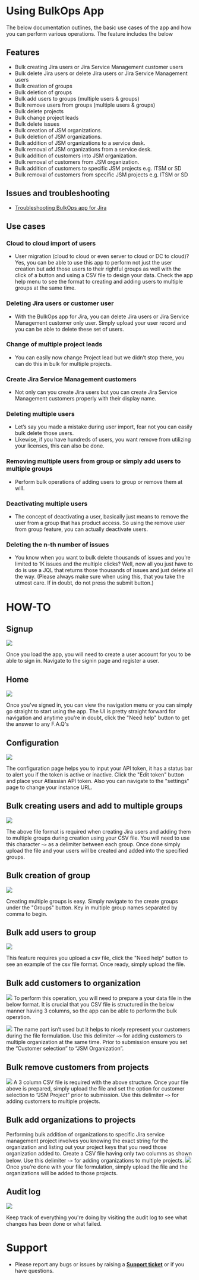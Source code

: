 # Using BulkOps App
The below documentation outlines, the basic use cases of the app and how you can perform various operations. The feature includes the below

## Features
* Bulk creating Jira users or Jira Service Management customer users
* Bulk delete Jira users or delete Jira users or Jira Service Management users
* Bulk creation of groups
* Bulk deletion of groups
* Bulk add users to groups (multiple users & groups)
* Bulk remove users from groups (multiple users & groups)
* Bulk delete projects
* Bulk change project leads
* Bulk delete issues 
* Bulk creation of JSM organizations.
* Bulk deletion of JSM organizations.
* Bulk addition of JSM organizations to a service desk.
* Bulk removal of JSM organizations from a service desk.
* Bulk addition of customers into JSM organization.
* Bulk removal of customers from JSM organization.
* Bulk addition of customers to specific JSM projects e.g. ITSM or SD
* Bulk removal of customers from specific JSM projects e.g. ITSM or SD

## Issues and troubleshooting
* [Troubleshooting BulkOps app for Jira](https://github.com/princenyeche/BOP/wiki/Troubleshooting-BulkOps-app-for-Jira)

## Use cases
### Cloud to cloud import of users
* User migration (cloud to cloud or even server to cloud or DC to cloud)? Yes, you can be able to use this app to perform not just the user creation but add those users to their rightful groups as well with the click of a button and using a CSV file to design your data. Check the app help menu to see the format to creating and adding users to multiple groups at the same time.

### Deleting Jira users or customer user
* With the BulkOps app for Jira, you can delete Jira users or Jira Service Management customer only user. Simply upload your user record and you can be able to delete these set of users.

### Change of multiple project leads
* You can easily now change Project lead but we didn’t stop there, you can do this in bulk for multiple projects.

### Create Jira Service Management customers
* Not only can you create Jira users but you can create Jira Service Management customers properly with their display name.

### Deleting multiple users
* Let’s say you made a mistake during user import, fear not you can easily bulk delete those users.
* Likewise, if you have hundreds of users, you want remove from utilizing your licenses, this can also be done.

### Removing multiple users from group or simply add users to multiple groups
* Perform bulk operations of adding users to group or remove them at will.

### Deactivating multiple users
* The concept of deactivating a user, basically just means to remove the user from a group that has product access. So using the remove user from group feature, you can actually deactivate users.

### Deleting the n-th number of issues
* You know when you want to bulk delete thousands of issues and you’re limited to 1K issues and the multiple clicks? Well, now all you just have to do is use a JQL that returns those thousands of issues and just delete all the way. (Please always make sure when using this, that you take the utmost care. If in doubt, do not press the submit button.)


# HOW-TO
## Signup
![](https://github.com/princenyeche/BOP/blob/master/img/signup.png)

Once you load the app, you will need to create a user account for you to be able to sign in. Navigate to the signin page and register a user.

## Home 
![](https://github.com/princenyeche/BOP/blob/master/img/home_screen.png)

Once you've signed in, you can view the navigation menu or you can simply go straight to start using the app. The UI is pretty straight forward for navigation and anytime you're in doubt, click the "Need help" button to get the answer to any F.A.Q's

## Configuration
![](https://github.com/princenyeche/BOP/blob/master/img/config_screen.png)

The configuration page helps you to input your API token, it has a status bar to alert you if the token is active or inactive. Click the "Edit token" button and place your Atlassian API token. Also you can navigate to the "settings" page to change your instance URL.

## Bulk creating users and add to multiple groups
![](https://github.com/princenyeche/BOP/blob/master/img/create_add_group.png)

The above file format is required when creating Jira users and adding them to multiple groups during creation using your CSV file. You will need to use this character `~>` as a delimiter between each group. Once done simply upload the file and your users will be created and added into the specified groups.

## Bulk creation of group
![](https://github.com/princenyeche/BOP/blob/master/img/bulk_create_groups.png)

Creating multiple groups is easy. Simply navigate to the create groups under the "Groups" button. Key in multiple group names separated by comma to begin.

## Bulk add users to group
![](https://github.com/princenyeche/BOP/blob/master/img/bulk_add_users_to_groups.png)

This feature requires you upload a csv file, click the "Need help" button to see an example of the csv file format. Once ready, simply upload the file.

## Bulk add customers to organization
![](https://github.com/princenyeche/BOP/blob/master/img/add-customers.png)
To perform this operation, you will need to prepare a your data file in the below format. It is crucial that you CSV file is structured in the below manner having 3 columns, so the app can be able to perform the bulk operation. 

![](https://github.com/princenyeche/BOP/blob/master/img/customer_organization.png)
The name part isn’t used but it helps to nicely represent your customers during the file formulation. Use this delimiter `~>` for adding customers to multiple organization at the same time. Prior to submission ensure you set the “Customer selection” to “JSM Organization”.

## Bulk remove customers from projects
![](https://github.com/princenyeche/BOP/blob/master/img/customer_project.png)
A 3 column CSV file is required with the above structure. Once your file above is prepared, simply upload the file and set the option for customer selection to “JSM Project” prior to submission. Use this delimiter `~>` for adding customers to multiple projects.

## Bulk add organizations to projects
Performing bulk addition of organizations to specific Jira service management project involves you knowing the exact string for the organization and listing out your project keys that you need those organization added to. Create a CSV file having only two columns as shown below. Use this delimiter `~>` for adding organizations to multiple projects.
![](https://github.com/princenyeche/BOP/blob/master/img/organization_project.png)
Once you’re done with your file formulation, simply upload the file and the organizations will be added to those projects. 

## Audit log
![](https://github.com/princenyeche/BOP/blob/master/img/audit_log.png)

Keep track of everything you're doing by visiting the audit log to see what changes has been done or what failed.


# Support
* Please report any bugs or issues by raising a **[Support ticket](https://elfapp.website/support)** or if you have questions.
